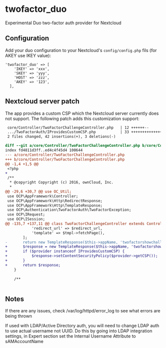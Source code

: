 # twofactor_duo
Experimental Duo two-factor auth provider for Nextcloud

## Configuration
Add your duo configuration to your Nextcloud's `config/config.php` fils (for AKEY use IKEY value):
```
'twofactor_duo' => [
    'IKEY' => 'xxx',
    'SKEY' => 'yyy',
    'HOST' => 'zzz',
    'AKEY' => '123',
  ],
```
## Nextcloud server patch
The app provides a custom CSP which the Nextcloud server currently does not support. The following patch adds this customization support:
```patch
 core/Controller/TwoFactorChallengeController.php   | 12 ++++++--
 .../TwoFactorAuth/IProvidesCustomCSP.php           | 33 ++++++++++++++++++++++
 2 files changed, 42 insertions(+), 3 deletions(-)

diff --git a/core/Controller/TwoFactorChallengeController.php b/core/Controller/TwoFactorChallengeController.php
index fd4811d3ff..ed4c4f45d4 100644
--- a/core/Controller/TwoFactorChallengeController.php
+++ b/core/Controller/TwoFactorChallengeController.php
@@ -1,4 +1,5 @@
 <?php
+
 /**
  * @copyright Copyright (c) 2016, ownCloud, Inc.
  *
@@ -29,6 +30,7 @@ use OC_Util;
 use OCP\AppFramework\Controller;
 use OCP\AppFramework\Http\RedirectResponse;
 use OCP\AppFramework\Http\TemplateResponse;
 use OCP\Authentication\TwoFactorAuth\TwoFactorException;
 use OCP\IRequest;
 use OCP\ISession;
@@ -135,7 +137,11 @@ class TwoFactorChallengeController extends Controller {
 			'redirect_url' => $redirect_url,
 			'template' => $tmpl->fetchPage(),
 		];
-		return new TemplateResponse($this->appName, 'twofactorshowchallenge', $data, 'guest');
+		$response = new TemplateResponse($this->appName, 'twofactorshowchallenge', $data, 'guest');
+		if ($provider instanceof IProvidesCustomCSP) {
+			$response->setContentSecurityPolicy($provider->getCSP());
+		}
+		return $response;
 	}
 
 	/**
 
```
## Notes
If there are any issues, check /var/log/httpd/error_log to see what errors are being thrown

If used with LDAP/Active Directory auth, you will need to change LDAP auth to use actual username not UUID.  Do this by going into LDAP integration settings, in Expert section set the Internal Username Attribute to sAMAccountName







